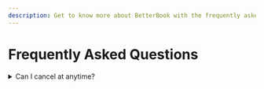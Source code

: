```yaml
---
description: Get to know more about BetterBook with the frequently asked questions.
---
```


# Frequently Asked Questions

<details>
  <summary>Can I cancel at anytime?</summary>
  <p>Yes, you can cancel at any time - no minimum term, no notice period and no
                                                 cancellation
                                                 fee.</p>

  </details>
